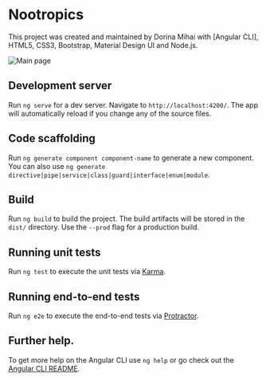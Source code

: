 # Nootropics

This project was created and maintained by Dorina Mihai with [Angular CLI], HTML5, CSS3, Bootstrap, Material Design UI and Node.js.

![Main page](http://nootropics.dorinamihai.tech/assets/main.png)


## Development server

Run `ng serve` for a dev server. Navigate to `http://localhost:4200/`. The app will automatically reload if you change any of the source files.



## Code scaffolding

Run `ng generate component component-name` to generate a new component. You can also use `ng generate directive|pipe|service|class|guard|interface|enum|module`.



## Build

Run `ng build` to build the project. The build artifacts will be stored in the `dist/` directory. Use the `--prod` flag for a production build.



## Running unit tests

Run `ng test` to execute the unit tests via [Karma](https://karma-runner.github.io).



## Running end-to-end tests

Run `ng e2e` to execute the end-to-end tests via [Protractor](http://www.protractortest.org/).



## Further help. 

To get more help on the Angular CLI use `ng help` or go check out the [Angular CLI README](https://github.com/angular/angular-cli/blob/master/README.md).





